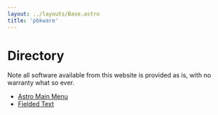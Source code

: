 ```yaml
---
layout: ../layouts/Base.astro
title: 'pbkware'
---
```


# Directory

Note all software available from this website is provided as is, with no warranty what so ever.

* [Astro Main Menu](./astro-main-menu)
* [Fielded Text](./fielded-text)